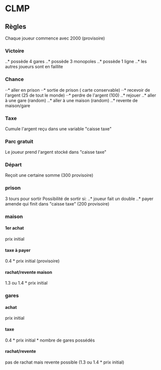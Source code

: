 # CLMP
## Règles
Chaque joueur commence avec 2000 (provisoire)

### Victoire
..* possède 4 gares
..* possède 3 monopoles
..* possède 1 ligne
..* les autres joueurs sont en faillite

### Chance
⋅⋅* aller en prison
⋅⋅* sortie de prison ( carte conservable)
⋅⋅* recevoir de l'argent (25 de tout le monde)
⋅⋅* perdre de l'argent (100)
..* rejouer
..* aller à une gare (random)
..* aller à une maison (random)
..* revente de maison/gare

### Taxe
Cumule l'argent reçu dans une variable "caisse taxe"

### Parc gratuit
Le joueur prend l'argent stocké dans "caisse taxe"

### Départ
Reçoit une certaine somme (300 provisoire)

### prison
3 tours pour sortir
Possibilité de sortir si:
..* joueur fait un double
..* payer amende qui finit dans "caisse taxe" (200 provisoire)

### maison
#### 1er achat
prix initial
#### taxe à payer
0.4 * prix initial (provisoire)
#### rachat/revente maison
1.3 ou 1.4 * prix initial

### gares
#### achat
prix initial
#### taxe
0.4 * prix initial * nombre de gares possédés
#### rachat/revente
pas de rachat mais revente possible (1.3 ou 1.4 * prix initial)
